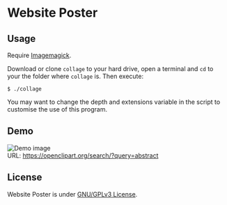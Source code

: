 # Website Poster

## Usage

Require [Imagemagick](http://imagemagick.org/).

Download or clone `collage` to your hard drive, open a terminal and `cd` to your the folder where `collage` is. Then execute:

    $ ./collage

You may want to change the depth and extensions variable in the script to customise the use of this program.

## Demo

![Demo image](http://i.imgur.com/vSTF9mE.jpg)  
URL: https://openclipart.org/search/?query=abstract

## License

Website Poster is under [GNU/GPLv3 License](https://www.gnu.org/licenses/gpl-3.0.en.html).

